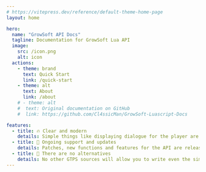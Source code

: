 ```yaml
---
# https://vitepress.dev/reference/default-theme-home-page
layout: home

hero:
  name: "GrowSoft API Docs"
  tagline: Documentation for GrowSoft Lua API
  image:
    src: /icon.png
    alt: icon
  actions:
    - theme: brand
      text: Quick Start
      link: /quick-start
    - theme: alt
      text: About
      link: /about
    # - theme: alt
    #  text: Original documentation on GitHub
    #  link: https://github.com/Cl4ssicMan/GrowSoft-Luascript-Docs

features:
  - title: 🔥 Clear and modern
    details: Simple things like displaying dialogue for the player are done very simply, as is creating new commands.
  - title: 🔮 Ongoing support and updates
    details: Patches, new functions and features for the API are released frequently
  - title: 🔑 There are no alternatives
    details: No other GTPS sources will allow you to write even the simplest things for your Growtopia Server so quickly and conveniently
---
```



